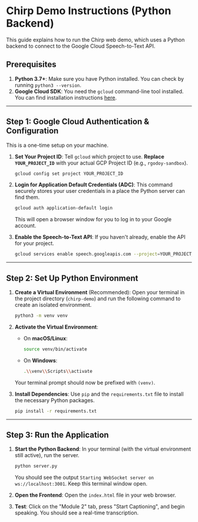 # Chirp Demo Instructions (Python Backend)

This guide explains how to run the Chirp web demo, which uses a Python backend to connect to the Google Cloud Speech-to-Text API.

## Prerequisites

1.  **Python 3.7+**: Make sure you have Python installed. You can check by running `python3 --version`.
2.  **Google Cloud SDK**: You need the `gcloud` command-line tool installed. You can find installation instructions [here](https://cloud.google.com/sdk/docs/install).

---

## Step 1: Google Cloud Authentication & Configuration

This is a one-time setup on your machine.

1.  **Set Your Project ID**: Tell `gcloud` which project to use. **Replace `YOUR_PROJECT_ID`** with your actual GCP Project ID (e.g., `rgodoy-sandbox`).
    ```bash
    gcloud config set project YOUR_PROJECT_ID
    ```

2.  **Login for Application Default Credentials (ADC)**: This command securely stores your user credentials in a place the Python server can find them.
    ```bash
    gcloud auth application-default login
    ```
    This will open a browser window for you to log in to your Google account.

3.  **Enable the Speech-to-Text API**: If you haven't already, enable the API for your project.
    ```bash
    gcloud services enable speech.googleapis.com --project=YOUR_PROJECT_ID
    ```

---

## Step 2: Set Up Python Environment

1.  **Create a Virtual Environment** (Recommended): Open your terminal in the project directory (`chirp-demo`) and run the following command to create an isolated environment.
    ```bash
    python3 -m venv venv
    ```

2.  **Activate the Virtual Environment**:
    *   On **macOS/Linux**:
        ```bash
        source venv/bin/activate
        ```
    *   On **Windows**:
        ```bash
        .\\venv\\Scripts\\activate
        ```
    Your terminal prompt should now be prefixed with `(venv)`.

3.  **Install Dependencies**: Use `pip` and the `requirements.txt` file to install the necessary Python packages.
    ```bash
    pip install -r requirements.txt
    ```

---

## Step 3: Run the Application

1.  **Start the Python Backend**: In your terminal (with the virtual environment still active), run the server.
    ```bash
    python server.py
    ```
    You should see the output `Starting WebSocket server on ws://localhost:3001`. Keep this terminal window open.

2.  **Open the Frontend**: Open the `index.html` file in your web browser.

3.  **Test**: Click on the "Module 2" tab, press "Start Captioning", and begin speaking. You should see a real-time transcription.
